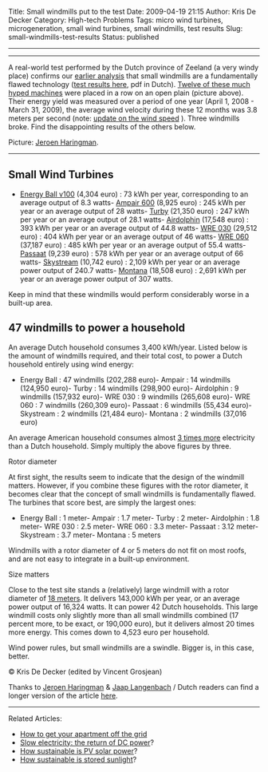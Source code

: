 Title: Small windmills put to the test
Date: 2009-04-19 21:15
Author: Kris De Decker
Category: High-tech Problems
Tags: micro wind turbines, microgeneration, small wind turbines, small windmills, test results
Slug: small-windmills-test-results
Status: published

  ------------------------------------------------------------------------
    
   
 ------------------------------------------------------------------------



A real-world test performed by the Dutch province of Zeeland (a very
windy place) confirms our [earlier
analysis]({filename}/posts/urban-windmills.md)
that small windmills are a fundamentally flawed technology ([test
results
here](http://kreeft.zeeland.nl/zeesterdoc/ZBI-O/ZEE/ZEE0/8012/801257_1.pdf),
pdf in Dutch). [Twelve of these much hyped
machines](http://provincie.zeeland.nl/milieu_natuur/windenergie/kleine_windturbines/de_turbines)
were placed in a row on an open plain (picture above). Their energy
yield was measured over a period of one year (April 1, 2008 - March 31,
2009), the average wind velocity during these 12 months was 3.8 meters
per second (note: [update on the wind
speed](http://www.lowtechmagazine.com/2009/04/small-windmills-test-results.html?cid=6a00e0099229e8883301156f3fcfba970c#comment-6a00e0099229e8883301156f3fcfba970c)
). Three windmills broke. Find the disappointing results of the others
below.

Picture: [Jeroen Haringman](http://www.solarwebsite.nl/).

----------------------------------------------------------------------------------------------------------------------------------------------

Small Wind Turbines
-------------------

- [Energy Ball
v100]({filename}/posts/urban-windmills.md)
(4,304 euro) : 73 kWh per year, corresponding to an average output of
8.3 watts- [Ampair
600](http://www.boost-energy.com/ampair/products_product1.asp) (8,925
euro) : 245 kWh per year or an average output of 28 watts-
[Turby](http://www.turby.nl/) (21,350 euro) : 247 kWh per year or an
average output of 28.1 watts- [Airdolphin](http://www.airdolphin.co.uk/)
(17,548 euro) : 393 kWh per year or an average output of 44.8 watts-
[WRE
030](http://www.crestaustralia.com.au/products/brochures/WRE.030.pdf)
(29,512 euro) : 404 kWh per year or an average output of 46 watts- [WRE
060](http://www.sowind.it/schtec/WRE.060.pdf) (37,187 euro) : 485 kWh
per year or an average output of 55.4 watts-
[Passaat](http://www.fortiswindenergy.com/products/wind-turbines/passaat)
(9,239 euro) : 578 kWh per year or an average output of 66 watts-
[Skystream](http://www.skystreamenergy.com/) (10,742 euro) : 2,109 kWh
per year or an average power output of 240.7 watts-
[Montana](http://www.fortiswindenergy.com/products/wind-turbines/montana)
(18,508 euro) : 2,691 kWh per year or an average power output of 307
watts.

Keep in mind that these windmills would perform considerably worse in a
built-up area.

47 windmills to power a household
---------------------------------

An average Dutch household consumes 3,400 kWh/year. Listed below is the
amount of windmills required, and their total cost, to power a Dutch
household entirely using wind energy:

- Energy Ball : 47 windmills (202,288 euro)- Ampair : 14 windmills
(124,950 euro)- Turby : 14 windmills (298,900 euro)- Airdolphin : 9
windmills (157,932 euro)- WRE 030 : 9 windmills (265,608 euro)- WRE 060
: 7 windmills (260,309 euro)- Passaat : 6 windmills (55,434 euro)-
Skystream : 2 windmills (21,484 euro)- Montana : 2 windmills (37,016
euro)

An average American household consumes almost [3 times
more](http://tonto.eia.doe.gov/ask/electricity_faqs.asp#electricity_use_home)
electricity than a Dutch household. Simply multiply the above figures by
three.

Rotor diameter

At first sight, the results seem to indicate that the design of the
windmill matters. However, if you combine these figures with the rotor
diameter, it becomes clear that the concept of small windmills is
fundamentally flawed. The turbines that score best, are simply the
largest ones:

- Energy Ball : 1 meter- Ampair : 1.7 meter- Turby : 2 meter- Airdolphin
: 1.8 meter- WRE 030 : 2.5 meter- WRE 060 : 3.3 meter- Passaat : 3.12
meter- Skystream : 3.7 meter- Montana : 5 meters

Windmills with a rotor diameter of 4 or 5 meters do not fit on most
roofs, and are not easy to integrate in a built-up environment.

Size matters

Close to the test site stands a (relatively) large windmill with a rotor
diameter of [18
meters](http://www.ecologik.ca/pdf/Wind%20Page/Lagerwey%20File/LW18-80description.pdf).
It delivers 143,000 kWh per year, or an average power output of 16,324
watts. It can power 42 Dutch households. This large windmill costs only
slightly more than all small windmills combined (17 percent more, to be
exact, or 190,000 euro), but it delivers almost 20 times more energy.
This comes down to 4,523 euro per household.

Wind power rules, but small windmills are a swindle. Bigger is, in this
case, better.

© Kris De Decker (edited by Vincent Grosjean)

Thanks to [Jeroen Haringman](http://www.solarwebsite.nl/) & [Jaap
Langenbach](http://home.kpn.nl/windsh/wsh.html) / Dutch readers can find
a longer version of the article
[here](http://www.lowtechmagazine.be/2009/05/testresultaten-kleine-windturbines.html).

----------------------------------------------------------------------------------------------------------------------------------------------

Related Articles:



-   [How to get your apartment off the
    grid]({filename}/posts/how-to-go-off-grid-in-your-apartment.md)
-   [Slow electricity: the return of DC
    power]({filename}/posts/slow-electricity-the-return-of-low-voltage-dc-power.md)?
-   [How sustainable is PV solar
    power]({filename}/posts/how-sustainable-is-pv-solar-power.md)?
-   [How sustainable is stored
    sunlight]({filename}/posts/sustainability-off-grid-solar-power.md)?

